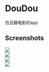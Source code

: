 # DouDou
仿豆瓣电影的app
## Screenshots
![](https://github.com/huchenguang/DouDou/tree/master/screenShots/a.gif)<br>
![](https://github.com/huchenguang/DouDou/tree/master/screenShots/b.gif)<br>
![](https://github.com/huchenguang/DouDou/tree/master/screenShots/c.gif)<br>
![](https://github.com/huchenguang/DouDou/tree/master/screenShots/d.gif)<br>

